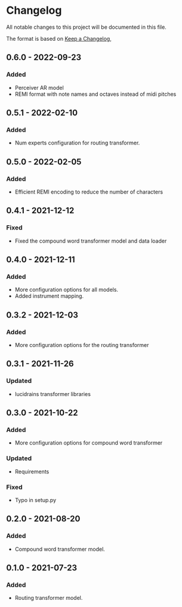 # Changelog
All notable changes to this project will be documented in this file.

The format is based on [Keep a Changelog](https://keepachangelog.com/en/1.0.0/),

## 0.6.0 - 2022-09-23

### Added
- Perceiver AR model
- REMI format with note names and octaves instead of midi pitches

## 0.5.1 - 2022-02-10

### Added
- Num experts configuration for routing transformer.

## 0.5.0 - 2022-02-05

### Added
- Efficient REMI encoding to reduce the number of characters

## 0.4.1 - 2021-12-12

### Fixed
- Fixed the compound word transformer model and data loader

## 0.4.0 - 2021-12-11

### Added
- More configuration options for all models.
- Added instrument mapping.

## 0.3.2 - 2021-12-03

### Added
- More configuration options for the routing transformer

## 0.3.1 - 2021-11-26

### Updated
- lucidrains transformer libraries

## 0.3.0 - 2021-10-22

### Added
- More configuration options for compound word transformer

### Updated
- Requirements

### Fixed
- Typo in setup.py

## 0.2.0 - 2021-08-20

### Added
- Compound word transformer model.

## 0.1.0 - 2021-07-23

### Added
- Routing transformer model.
